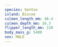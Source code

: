 ```yaml
---
species: Gentoo
island: Biscoe
culmen_length_mm: 48.4
culmen_depth_mm: 16.3
flipper_length_mm: 220
body_mass_g: 5400
sex: MALE
---
```

